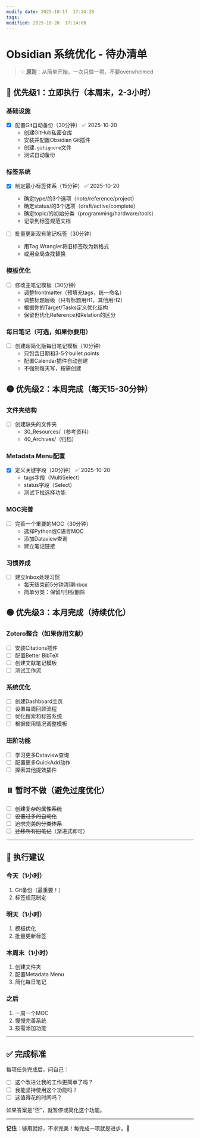 ```yaml
---
modify date: 2025-10-17  17:24:28
tags:
modified: 2025-10-20  17:14:08
---
```

# Obsidian 系统优化 - 待办清单

> 💡 **原则**：从简单开始，一次只做一项，不要overwhelmed

## 🔴 优先级1：立即执行（本周末，2-3小时）

### 基础设施

- [x] 配置Git自动备份（30分钟） ✅ 2025-10-20
    - 创建GitHub私密仓库
    - 安装并配置Obsidian Git插件
    - 创建`.gitignore`文件
    - 测试自动备份

### 标签系统

- [x] 制定最小标签体系（15分钟） ✅ 2025-10-20
    
    - 确定type/的3个选项（note/reference/project）
    - 确定status/的3个选项（draft/active/complete）
    - 确定topic/的初始分类（programming/hardware/tools）
    - 记录到标签规范文档
- [ ] 批量更新现有笔记标签（30分钟）
    
    - 用Tag Wrangler将旧标签改为新格式
    - 或用全局查找替换

### 模板优化

- [ ] 修改主笔记模板（30分钟）
    - 调整frontmatter（预填充tags，统一命名）
    - 调整标题层级（只有标题用H1，其他用H2）
    - 根据你的Target/Tasks定义优化结构
    - 保留但优化Reference和Relation的区分

### 每日笔记（可选，如果你要用）

- [ ] 创建超简化版每日笔记模板（10分钟）
    - 只包含日期和3-5个bullet points
    - 配置Calendar插件自动创建
    - 不强制每天写，按需创建

## 🟡 优先级2：本周完成（每天15-30分钟）

### 文件夹结构

- [ ] 创建缺失的文件夹
    - 30_Resources/（参考资料）
    - 40_Archives/（归档）

### Metadata Menu配置

- [x] 定义关键字段（20分钟） ✅ 2025-10-20
    - tags字段（MultiSelect）
    - status字段（Select）
    - 测试下拉选择功能

### MOC完善

- [ ] 完善一个重要的MOC（30分钟）
    - 选择Python或C语言MOC
    - 添加Dataview查询
    - 建立笔记链接

### 习惯养成

- [ ] 建立Inbox处理习惯
    - 每天结束前5分钟清理Inbox
    - 简单分类：保留/归档/删除

## 🟢 优先级3：本月完成（持续优化）

### Zotero整合（如果你用文献）

- [ ] 安装Citations插件
- [ ] 配置Better BibTeX
- [ ] 创建文献笔记模板
- [ ] 测试工作流

### 系统优化

- [ ] 创建Dashboard主页
- [ ] 设置每周回顾流程
- [ ] 优化搜索和标签系统
- [ ] 根据使用情况调整模板

### 进阶功能

- [ ] 学习更多Dataview查询
- [ ] 配置更多QuickAdd动作
- [ ] 探索其他提效插件

## ⏸️ 暂时不做（避免过度优化）

- [ ] ~~创建复杂的属性系统~~
- [ ] ~~设置过多的自动化~~
- [ ] ~~追求完美的分类体系~~
- [ ] ~~迁移所有旧笔记~~（渐进式即可）

---

## 📅 执行建议

### 今天（1小时）

1. Git备份（最重要！）
2. 标签规范制定

### 明天（1小时）

1. 模板优化
2. 批量更新标签

### 本周末（1小时）

1. 创建文件夹
2. 配置Metadata Menu
3. 简化每日笔记

### 之后

1. 一周一个MOC
2. 慢慢完善系统
3. 按需添加功能

---

## ✅ 完成标准

每项任务完成后，问自己：

- [ ] 这个改进让我的工作更简单了吗？
- [ ] 我能坚持使用这个功能吗？
- [ ] 这值得花的时间吗？

如果答案是"否"，就暂停或简化这个功能。

---

**记住**：够用就好，不求完美！每完成一项就是进步。🎉